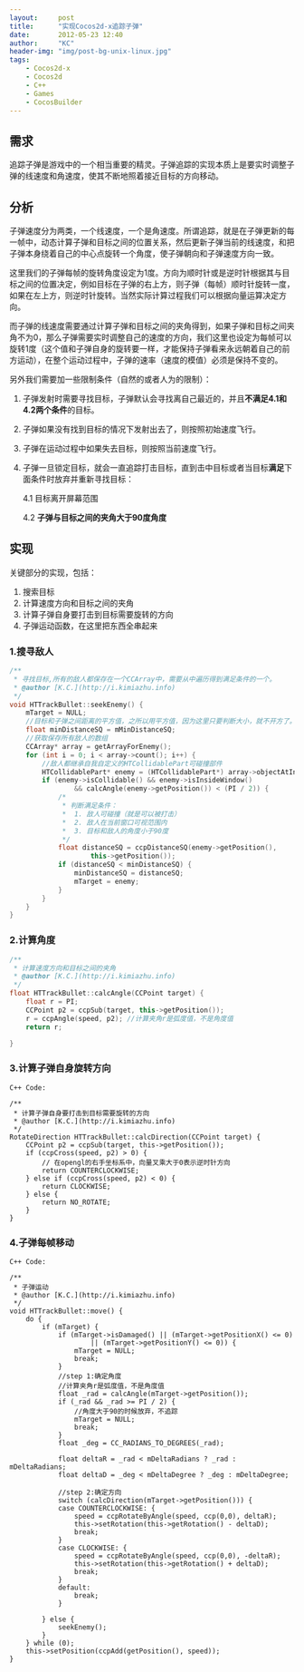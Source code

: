 ```yaml
---
layout:     post
title:      "实现Cocos2d-x追踪子弹"
date:       2012-05-23 12:40
author:     "KC"
header-img: "img/post-bg-unix-linux.jpg"
tags:
    - Cocos2d-x
    - Cocos2d
    - C++
    - Games
    - CocosBuilder
---
```


## 需求
追踪子弹是游戏中的一个相当重要的精灵。子弹追踪的实现本质上是要实时调整子弹的线速度和角速度，使其不断地照着接近目标的方向移动。

## 分析
子弹速度分为两类，一个线速度，一个是角速度。所谓追踪，就是在子弹更新的每一帧中，动态计算子弹和目标之间的位置关系，然后更新子弹当前的线速度，和把子弹本身绕着自己的中心点旋转一个角度，使子弹朝向和子弹速度方向一致。

这里我们的子弹每帧的旋转角度设定为1度。方向为顺时针或是逆时针根据其与目标之间的位置决定，例如目标在子弹的右上方，则子弹（每帧）顺时针旋转一度，如果在左上方，则逆时针旋转。当然实际计算过程我们可以根据向量运算决定方向。

而子弹的线速度需要通过计算子弹和目标之间的夹角得到，如果子弹和目标之间夹角不为0，那么子弹需要实时调整自己的速度的方向，我们这里也设定为每帧可以旋转1度（这个值和子弹自身的旋转要一样，才能保持子弹看来永远朝着自己的前方运动），在整个运动过程中，子弹的速率（速度的模值）必须是保持不变的。

另外我们需要加一些限制条件（自然的或者人为的限制）：

1. 子弹发射时需要寻找目标，子弹默认会寻找离自己最近的，并且**不满足4.1和4.2两个条件**的目标。

2. 子弹如果没有找到目标的情况下发射出去了，则按照初始速度飞行。

3. 子弹在运动过程中如果失去目标，则按照当前速度飞行。

4. 子弹一旦锁定目标，就会一直追踪打击目标，直到击中目标或者当目标**满足**下面条件时放弃并重新寻找目标：

	4.1 目标离开屏幕范围

	4.2 **子弹与目标之间的夹角大于90度角度**

## 实现
关键部分的实现，包括：
1. 搜索目标
2. 计算速度方向和目标之间的夹角
3. 计算子弹自身要打击到目标需要旋转的方向
4. 子弹运动函数，在这里把东西全串起来


### 1.搜寻敌人

```c++
/**
 * 寻找目标,所有的敌人都保存在一个CCArray中，需要从中遍历得到满足条件的一个。
 * @author [K.C.](http://i.kimiazhu.info)
 */
void HTTrackBullet::seekEnemy() {
	mTarget = NULL;
	//目标和子弹之间距离的平方值，之所以用平方值，因为这里只要判断大小，就不开方了。
	float minDistanceSQ = mMinDistanceSQ;
	//获取保存所有敌人的数组
	CCArray* array = getArrayForEnemy();
	for (int i = 0; i < array->count(); i++) {
	    //敌人都继承自我自定义的HTCollidablePart可碰撞部件
		HTCollidablePart* enemy = (HTCollidablePart*) array->objectAtIndex(i);
		if (enemy->isCollidable() && enemy->isInsideWindow()
				&& calcAngle(enemy->getPosition()) < (PI / 2)) {
			/*
			 * 判断满足条件：
			 *  1. 敌人可碰撞（就是可以被打击）
			 *  2. 敌人在当前窗口可视范围内
			 *  3. 目标和敌人的角度小于90度
			 */
			float distanceSQ = ccpDistanceSQ(enemy->getPosition(),
					this->getPosition());
			if (distanceSQ < minDistanceSQ) {
				minDistanceSQ = distanceSQ;
				mTarget = enemy;
			}
		}
	}
}
```

### 2.计算角度

```c++
/**
 * 计算速度方向和目标之间的夹角
 * @author [K.C.](http://i.kimiazhu.info)
 */
float HTTrackBullet::calcAngle(CCPoint target) {
	float r = PI;
	CCPoint p2 = ccpSub(target, this->getPosition());
	r = ccpAngle(speed, p2); //计算夹角r是弧度值，不是角度值
	return r;

}
```
	
### 3.计算子弹自身旋转方向

`C++ Code:`

	/**
	 * 计算子弹自身要打击到目标需要旋转的方向
	 * @author [K.C.](http://i.kimiazhu.info)
	 */
	RotateDirection HTTrackBullet::calcDirection(CCPoint target) {
		CCPoint p2 = ccpSub(target, this->getPosition());
		if (ccpCross(speed, p2) > 0) {
			// 在opengl的右手坐标系中，向量叉乘大于0表示逆时针方向
			return COUNTERCLOCKWISE;
		} else if (ccpCross(speed, p2) < 0) {
			return CLOCKWISE;
		} else {
			return NO_ROTATE;
		}
	}
	
### 4.子弹每帧移动

`C++ Code:`

	/**
	 * 子弹运动
	 * @author [K.C.](http://i.kimiazhu.info)
	 */
	void HTTrackBullet::move() {
		do {
			if (mTarget) {
				if (mTarget->isDamaged() || (mTarget->getPositionX() <= 0)
						|| (mTarget->getPositionY() <= 0)) {
					mTarget = NULL;
					break;
				}
				//step 1:确定角度
				//计算夹角r是弧度值，不是角度值
				float _rad = calcAngle(mTarget->getPosition()); 
				if (_rad && _rad >= PI / 2) {
					//角度大于90的时候放弃，不追踪
					mTarget = NULL;
					break;
				}
				float _deg = CC_RADIANS_TO_DEGREES(_rad);

				float deltaR = _rad < mDeltaRadians ? _rad : mDeltaRadians;
				float deltaD = _deg < mDeltaDegree ? _deg : mDeltaDegree;

				//step 2:确定方向
				switch (calcDirection(mTarget->getPosition())) {
				case COUNTERCLOCKWISE: {
					speed = ccpRotateByAngle(speed, ccp(0,0), deltaR);
					this->setRotation(this->getRotation() - deltaD);
					break;
				}
				case CLOCKWISE: {
					speed = ccpRotateByAngle(speed, ccp(0,0), -deltaR);
					this->setRotation(this->getRotation() + deltaD);
					break;
				}
				default:
					break;
				}

			} else {
				seekEnemy();
			}
		} while (0);
		this->setPosition(ccpAdd(getPosition(), speed));
	}